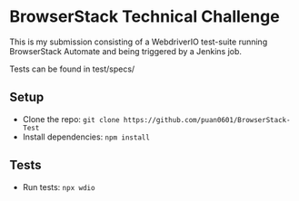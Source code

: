 # BrowserStack Technical Challenge
This is my submission consisting of a WebdriverIO test-suite running BrowserStack Automate and being triggered by a Jenkins job.

Tests can be found in test/specs/

## Setup

* Clone the repo: `git clone https://github.com/puan0601/BrowserStack-Test`
* Install dependencies: `npm install`

## Tests
* Run tests: `npx wdio`
